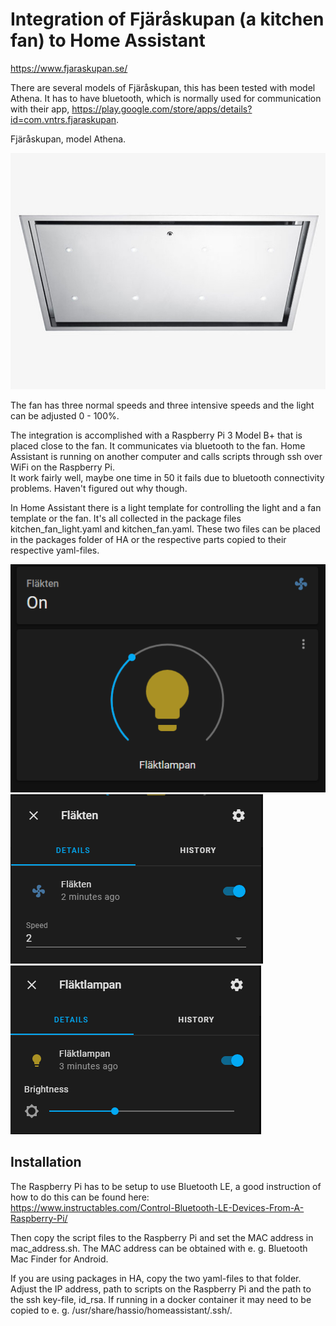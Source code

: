 # Integration of Fjäråskupan (a kitchen fan) to Home Assistant

https://www.fjaraskupan.se/

There are several models of Fjäråskupan, this has been tested with model Athena. It has to have bluetooth, which is normally used for communication with their app, https://play.google.com/store/apps/details?id=com.vntrs.fjaraskupan.

Fjäråskupan, model Athena.

![Fjäråskupan, model Athena](fjaeraskupan-athena.jpg)

The fan has three normal speeds and three intensive speeds and the light can be adjusted 0 - 100%.

The integration is accomplished with a Raspberry Pi 3 Model B+ that is placed close to the fan. It communicates via bluetooth to the fan. Home Assistant is running on another computer and calls scripts through ssh over WiFi on the Raspberry Pi.  
It work fairly well, maybe one time in 50 it fails due to bluetooth connectivity problems. Haven't figured out why though.

In Home Assistant there is a light template for controlling the light and a fan template or the fan. It's all collected in the package files kitchen_fan_light.yaml and kitchen_fan.yaml. These two files can be placed in the packages folder of HA or the respective parts copied to their respective yaml-files.  

![](ha.png)
![](ha-fan.png)
![](ha-light.png)

## Installation

The Raspberry Pi has to be setup to use Bluetooth LE, a good instruction of how to do this can be found here:  
https://www.instructables.com/Control-Bluetooth-LE-Devices-From-A-Raspberry-Pi/
  
Then copy the script files to the Raspberry Pi and set the MAC address in mac_address.sh. The MAC address can be obtained with e. g. Bluetooth Mac Finder for Android.
  
If you are using packages in HA, copy the two yaml-files to that folder.
Adjust the IP address, path to scripts on the Raspberry Pi and the path to the ssh key-file, id_rsa. If running in a docker container it may need to be copied to e. g. /usr/share/hassio/homeassistant/.ssh/.